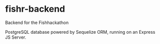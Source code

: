 # fishr-backend
Backend for the Fishhackathon

PostgreSQL database powered by Sequelize ORM, running on an Express JS Server.
